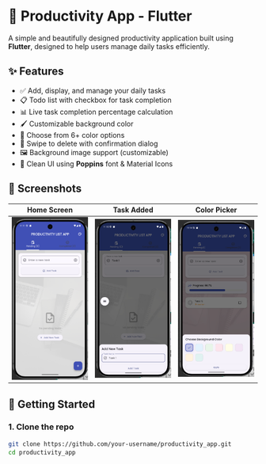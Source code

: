 # 📝 Productivity App - Flutter

A simple and beautifully designed productivity application built using **Flutter**, designed to help users manage daily tasks efficiently.

## ✨ Features

- ✅ Add, display, and manage your daily tasks
- 📋 Todo list with checkbox for task completion
- 📊 Live task completion percentage calculation
- 🖌️ Customizable background color
- 🎨 Choose from 6+ color options
- 🧼 Swipe to delete with confirmation dialog
- 🖼️ Background image support (customizable)
- 🌈 Clean UI using **Poppins** font & Material Icons

## 📸 Screenshots

| Home Screen | Task Added | Color Picker |
|-------------|-------------|--------------|
| ![Screenshot 1](assets/hp1.png) | ![Screenshot 2](assets/hp2.png) | ![Screenshot 3](assets/hp9.png) |

## 🚀 Getting Started

### 1. Clone the repo

```bash
git clone https://github.com/your-username/productivity_app.git
cd productivity_app
